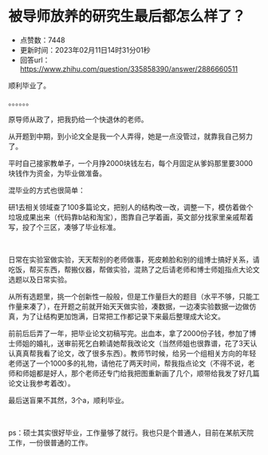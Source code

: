 # 被导师放养的研究生最后都怎么样了？
- 点赞数：7448
- 更新时间：2023年02月11日14时31分01秒
- 回答url：https://www.zhihu.com/question/335858390/answer/2886660511
<body>
 <p data-pid="q6i2Hj-R">顺利毕业了。</p>
 <p data-pid="o52EndNB">。。。。。。</p>
 <p data-pid="Ni_vPVdT">原导师从政了，把我扔给一个快退休的老师。</p>
 <p data-pid="6hVnDHPc">从开题到中期，到小论文全是我一个人弄得，她是一点没管过，就靠我自己努力了。</p>
 <p data-pid="lJezewo2">平时自己接家教单子，一个月挣2000块钱左右，每个月固定从爹妈那里要3000块钱作为资金，为毕业做准备。</p>
 <p data-pid="BUHQyo_l">混毕业的方式也很简单：</p>
 <p data-pid="VEdiC34H">研1去相关领域查了100多篇论文，把别人的结构改一改，调整一下，模仿着做个垃圾成果出来（代码靠b站和淘宝），图靠自己学着画，英文部分找家里亲戚帮着写，投了个三区，凑够了毕业标准。</p>
 <p class="ztext-empty-paragraph"><br></p>
 <p data-pid="OfVRB8wb">日常在实验室做实验，天天帮别的老师做事，死皮赖脸和别的组博士搞好关系，请吃饭，帮买东西，帮搬仪器，帮做实验，混熟了之后请老师和博士师姐指点大论文选题以及日常实验。</p>
 <p data-pid="KOS2UY2V">从所有选题里，挑一个创新性一般般，但是工作量巨大的题目（水平不够，只能工作量来凑了），在开题之前就开始天天做实验，凑数据，一边凑实验数据一边做仿真，为了让结构更加饱满，日常把工作都记录下来最后整理成大论文。</p>
 <p data-pid="6eTEApp1">前前后后弄了一年，把毕业论文初稿写完。出血本，拿了2000份子钱，参加了博士师姐的婚礼，送审前死乞白赖请她帮我改论文（当然师姐也很靠谱，花了3天认认真真帮我看了论文，改了很多东西）。教师节时候，给另一个组相关方向的年轻老师送了一个1000多的礼物，请他花了两天时间，帮我指点论文（不得不说，老师和师姐都是好人，那个老师还专门给我把图重新画了几个，顺带给我发了好几篇论文让我参考着改）。</p>
 <p data-pid="BolUbVFy">最后送盲果不其然，3个a，顺利毕业。</p>
 <p class="ztext-empty-paragraph"><br></p>
 <p data-pid="I1smafB6">ps：硕士其实很好毕业，工作量够了就行。我也只是个普通人，目前在某航天院工作，一份很普通的工作。</p>
</body>